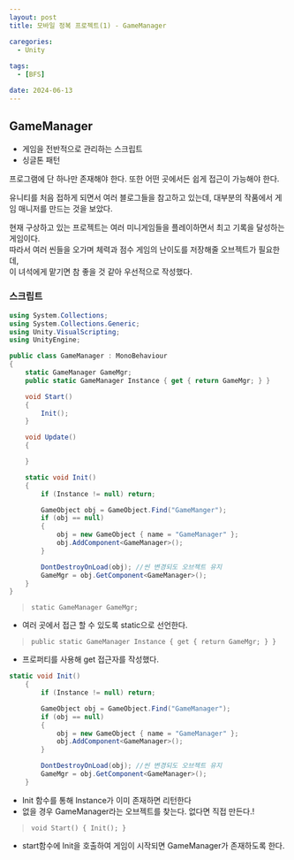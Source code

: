 ```yaml
---
layout: post
title: 모바일 정복 프로젝트(1) - GameManager

caregories:
  - Unity
 
tags:
  - [BFS]

date: 2024-06-13
---
```


## GameManager
- 게임을 전반적으로 관리하는 스크립트
- 싱글톤 패턴

프로그램에 단 하나만 존재해야 한다. 또한 어떤 곳에서든 쉽게 접근이 가능해야 한다.

유니티를 처음 접하게 되면서 여러 블로그들을 참고하고 있는데, 대부분의 작품에서 게임 매니저를 만드는 것을 보았다.

현재 구상하고 있는 프로젝트는 여러 미니게임들을 플레이하면서 최고 기록을 달성하는 게임이다. <br>
따라서 여러 씬들을 오가며 체력과 점수 게임의 난이도를 저장해줄 오브젝트가 필요한데, <br>
이 녀석에게 맡기면 참 좋을 것 같아 우선적으로 작성했다.

### 스크립트

``` C#
using System.Collections;
using System.Collections.Generic;
using Unity.VisualScripting;
using UnityEngine;

public class GameManager : MonoBehaviour
{
    static GameManager GameMgr;
    public static GameManager Instance { get { return GameMgr; } }

    void Start()
    {
        Init();
    }

    void Update()
    {

    }

    static void Init()
    {
        if (Instance != null) return;

        GameObject obj = GameObject.Find("GameManger");
        if (obj == null)
        {
            obj = new GameObject { name = "GameManager" };
            obj.AddComponent<GameManager>();
        }

        DontDestroyOnLoad(obj); //씬 변경되도 오브젝트 유지
        GameMgr = obj.GetComponent<GameManager>();
    }
}

```
>`static GameManager GameMgr;`

- 여러 곳에서 접근 할 수 있도록 static으로 선언한다.

> `public static GameManager Instance { get { return GameMgr; } }`

- 프로퍼티를 사용해 get 접근자를 작성했다.

```c#
static void Init()
    {
        if (Instance != null) return;

        GameObject obj = GameObject.Find("GameManager");
        if (obj == null)
        {
            obj = new GameObject { name = "GameManager" };
            obj.AddComponent<GameManager>();
        }

        DontDestroyOnLoad(obj); //씬 변경되도 오브젝트 유지
        GameMgr = obj.GetComponent<GameManager>();
    }
```
- Init 함수를 통해 Instance가 이미 존재하면 리턴한다
- 없을 경우 GameManager라는 오브젝트를 찾는다. 없다면 직접 만든다.!

> `void Start()
    {
        Init();
    }`

- start함수에 Init을 호출하여 게임이 시작되면 GameManager가 존재하도록 한다.

